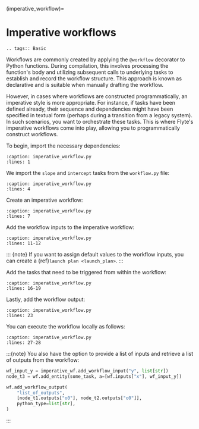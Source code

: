 (imperative_workflow)=

# Imperative workflows

```{eval-rst}
.. tags:: Basic
```

Workflows are commonly created by applying the `@workflow` decorator to Python functions.
During compilation, this involves processing the function's body and utilizing subsequent calls to
underlying tasks to establish and record the workflow structure. This approach is known as declarative
and is suitable when manually drafting the workflow.

However, in cases where workflows are constructed programmatically, an imperative style is more appropriate.
For instance, if tasks have been defined already, their sequence and dependencies might have been specified
in textual form (perhaps during a transition from a legacy system).
In such scenarios, you want to orchestrate these tasks.
This is where Flyte's imperative workflows come into play, allowing you to programmatically construct workflows.

To begin, import the necessary dependencies:

```{rli} https://raw.githubusercontent.com/flyteorg/flytesnacks/master/examples/basics/basics/imperative_workflow.py
:caption: imperative_workflow.py
:lines: 1
```

We import the `slope` and `intercept` tasks from the `workflow.py` file:

```{rli} https://raw.githubusercontent.com/flyteorg/flytesnacks/master/examples/basics/basics/imperative_workflow.py
:caption: imperative_workflow.py
:lines: 4
```

Create an imperative workflow:

```{rli} https://raw.githubusercontent.com/flyteorg/flytesnacks/master/examples/basics/basics/imperative_workflow.py
:caption: imperative_workflow.py
:lines: 7
```

Add the workflow inputs to the imperative workflow:

```{rli} https://raw.githubusercontent.com/flyteorg/flytesnacks/master/examples/basics/basics/imperative_workflow.py
:caption: imperative_workflow.py
:lines: 11-12
```

::: {note}
If you want to assign default values to the workflow inputs,
you can create a {ref}`launch plan <launch_plan>`.
:::

Add the tasks that need to be triggered from within the workflow:

```{rli} https://raw.githubusercontent.com/flyteorg/flytesnacks/master/examples/basics/basics/imperative_workflow.py
:caption: imperative_workflow.py
:lines: 16-19
```

Lastly, add the workflow output:

```{rli} https://raw.githubusercontent.com/flyteorg/flytesnacks/master/examples/basics/basics/imperative_workflow.py
:caption: imperative_workflow.py
:lines: 23
```

You can execute the workflow locally as follows:

```{rli} https://raw.githubusercontent.com/flyteorg/flytesnacks/master/examples/basics/basics/imperative_workflow.py
:caption: imperative_workflow.py
:lines: 27-28
```

:::{note}
You also have the option to provide a list of inputs and
retrieve a list of outputs from the workflow:

```python
wf_input_y = imperative_wf.add_workflow_input("y", list[str])
node_t3 = wf.add_entity(some_task, a=[wf.inputs["x"], wf_input_y])
```

```python
wf.add_workflow_output(
    "list_of_outputs",
    [node_t1.outputs["o0"], node_t2.outputs["o0"]],
    python_type=list[str],
)
```
:::
